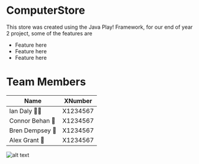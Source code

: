 # ComputerStore

This store was created using the Java Play! Framework, for our end of year 2 project, some of the features are
  - Feature here
  - Feature here
  - Feature here
# Team Members

Name | XNumber
------------ | -------------
Ian Daly :baby_bottle::baby: | X1234567
Connor Behan :blue_car: | X1234567
Bren Dempsey :guitar: | X1234567
Alex Grant :smoking: | X1234567

![alt text](https://lh3.googleusercontent.com/-ltNl8YtLGXo/AAAAAAAAAAI/AAAAAAAAAEE/lzC0TnDoACE/w360-h203-p/photo.jpg)
